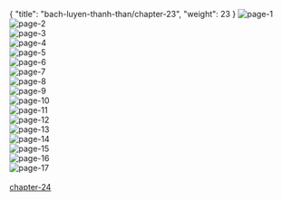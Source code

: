 { "title": "bach-luyen-thanh-than/chapter-23", "weight": 23 }
<img src="bach-luyen-thanh-than_0023_01-74522c9ab25472733ff0ee92c7d2cfc7.webp" alt="page-1" origin="http://1.bp.blogspot.com/-lhY6EvIDEFo/VshJeGxSRcI/AAAAAAABojc/e4ZQAE4f8is/s1600/1.jpg?imgmax=0"><br/>
<img src="bach-luyen-thanh-than_0023_02-c4c05a0ec9e82fcb6b677f90f8323d5d.webp" alt="page-2" origin="http://1.bp.blogspot.com/-TwxE3msxqfM/VshJgR8F0LI/AAAAAAABokA/Q7Ius9Qi450/s1600/2.jpg?imgmax=0"><br/>
<img src="bach-luyen-thanh-than_0023_03-efbd73fe3bbb0a56e3d73e20ee59f441.webp" alt="page-3" origin="http://1.bp.blogspot.com/-oQw3TZ6KvgU/VshJgTGbSVI/AAAAAAABoj8/_DvpP4kCyM8/s1600/3.jpg?imgmax=0"><br/>
<img src="bach-luyen-thanh-than_0023_04-4188631f519070df7bea114534f71c0e.webp" alt="page-4" origin="http://1.bp.blogspot.com/-z0gtECMBwy8/VshJg6fn2MI/AAAAAAABokE/1dUrw02uOMA/s1600/4.jpg?imgmax=0"><br/>
<img src="bach-luyen-thanh-than_0023_05-36028c1740e7962bcfc7d0eace858dd1.webp" alt="page-5" origin="http://1.bp.blogspot.com/-qOkZO_vDeQo/VshJhIWRc9I/AAAAAAABokI/PwgAW5Qz04k/s1600/5.jpg?imgmax=0"><br/>
<img src="bach-luyen-thanh-than_0023_06-6788766eca64cc89e4ff09c328ee459c.webp" alt="page-6" origin="http://1.bp.blogspot.com/-J7D2ERXsA-Y/VshJhTPDBbI/AAAAAAABokM/fMEs4DFP4IY/s1600/6.jpg?imgmax=0"><br/>
<img src="bach-luyen-thanh-than_0023_07-4c362fa418133ee549d43f6065c81cdd.webp" alt="page-7" origin="http://1.bp.blogspot.com/-pNuasg5ntB4/VshJhqPExYI/AAAAAAABokQ/pJIgkBPubaE/s1600/7.jpg?imgmax=0"><br/>
<img src="bach-luyen-thanh-than_0023_08-efc6200af472cde13a33842e4f573667.webp" alt="page-8" origin="http://1.bp.blogspot.com/-DLv9xY1vJxY/VshJh2bbiXI/AAAAAAABokU/rye8ovBQP5w/s1600/8.jpg?imgmax=0"><br/>
<img src="bach-luyen-thanh-than_0023_09-b61279a2da80feb9bc3980595dd154c2.webp" alt="page-9" origin="http://1.bp.blogspot.com/-_InqazDGjtQ/VshJh5H25eI/AAAAAAABokY/IL-gphBNlxA/s1600/9.jpg?imgmax=0"><br/>
<img src="bach-luyen-thanh-than_0023_10-75936e6b58f4db90473fd16221f08f49.webp" alt="page-10" origin="http://1.bp.blogspot.com/-uezQ9qwRrkI/VshJeP-PRGI/AAAAAAABojg/SQhGpSkLU94/s1600/10.jpg?imgmax=0"><br/>
<img src="bach-luyen-thanh-than_0023_11-a757d86edc23fe0de18cdc3bf3c1dadf.webp" alt="page-11" origin="http://1.bp.blogspot.com/-84ce_UImTk8/VshJeM3ErPI/AAAAAAABojY/2P-HxHTGEX4/s1600/11.jpg?imgmax=0"><br/>
<img src="bach-luyen-thanh-than_0023_12-6e3622a1fa0ec120fd61009349faa686.webp" alt="page-12" origin="http://1.bp.blogspot.com/--aq35USicR4/VshJe3eWBnI/AAAAAAABojk/G7DLIuRicl8/s1600/12.jpg?imgmax=0"><br/>
<img src="bach-luyen-thanh-than_0023_13-b7870c0232389ec0c6c1fdd726fb95ab.webp" alt="page-13" origin="http://1.bp.blogspot.com/-VibSo9hh0zw/VshJe8qp_vI/AAAAAAABojs/1xyGH9fmFDo/s1600/13.jpg?imgmax=0"><br/>
<img src="bach-luyen-thanh-than_0023_14-a29cf98403e7bfd9bbcdb0a8899ef6e9.webp" alt="page-14" origin="http://1.bp.blogspot.com/-Xs64-TyLoiY/VshJfKQK_vI/AAAAAAABojo/fI6VHZLD1Qs/s1600/14.jpg?imgmax=0"><br/>
<img src="bach-luyen-thanh-than_0023_15-ef445dd73d87b300e92c605a95a6b779.webp" alt="page-15" origin="http://1.bp.blogspot.com/-3Kou0az8m20/VshJfrK4EdI/AAAAAAABojw/luARQy10x68/s1600/15.jpg?imgmax=0"><br/>
<img src="bach-luyen-thanh-than_0023_16-7070655c9de8791a2cb579c1d9a022df.webp" alt="page-16" origin="http://1.bp.blogspot.com/-y0WN1DXZ7Pg/VshJgfw4ACI/AAAAAAABoj4/Nvzaf4S4SN8/s1600/16.jpg?imgmax=0"><br/>
<img src="bach-luyen-thanh-than_0023_17-800x1131-211b2c15d47619972be0ee88d3443433.webp" alt="page-17" origin="http://1.bp.blogspot.com/-XUCceVqAMuU/VshJfxMxo0I/AAAAAAABoj0/_jVwigiZT8Q/s1600/17.jpg?imgmax=0"><br/>
<br/><a class="nextchap" href="/bach-luyen-thanh-than/chapter-24">chapter-24</a>

